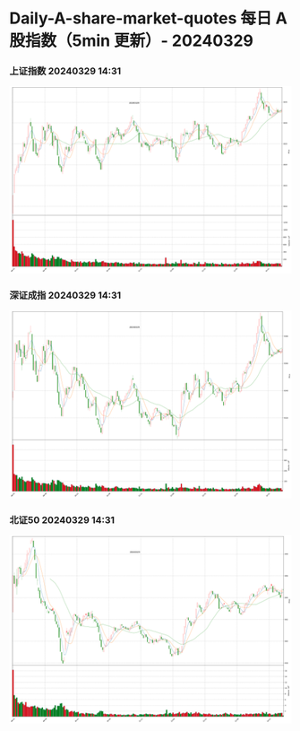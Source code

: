 
# Daily-A-share-market-quotes 每日 A 股指数（5min 更新）- 20240329

### 上证指数 20240329 14:31
![](./fig/2024/3/20240329-sh000001.png)

### 深证成指 20240329 14:31
![](./fig/2024/3/20240329-sz399001.png)

### 北证50 20240329 14:31
![](./fig/2024/3/20240329-bj899050.png)
